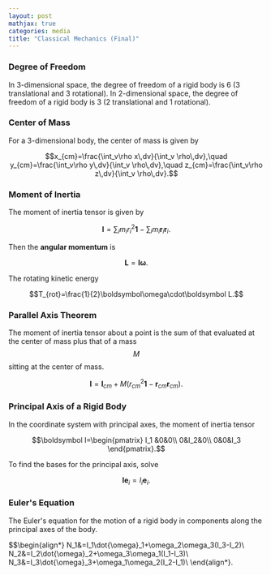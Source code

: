 ```yaml
---
layout: post
mathjax: true
categories: media
title: "Classical Mechanics (Final)"
---
```


### Degree of Freedom
In 3-dimensional space, the degree of freedom of a rigid body is 6 (3 translational and 3 rotational). In 2-dimensional space, the degree of freedom of a rigid body is 3 (2 translational and 1 rotational).

### Center of Mass
For a 3-dimensional body, the center of mass is given by

$$x_{cm}=\frac{\int_v\rho x\,dv}{\int_v \rho\,dv},\quad
y_{cm}=\frac{\int_v\rho y\,dv}{\int_v \rho\,dv},\quad
z_{cm}=\frac{\int_v\rho z\,dv}{\int_v \rho\,dv}.$$

### Moment of Inertia
The moment of inertia tensor is given by

$$\boldsymbol I=\sum_im_ir_i^2\boldsymbol{1}-\sum_im_i\boldsymbol r_i\boldsymbol r_i.$$

Then the **angular momentum** is 

$$\boldsymbol L=\boldsymbol I\boldsymbol\omega.$$

The rotating kinetic energy

$$T_{rot}=\frac{1}{2}\boldsymbol\omega\cdot\boldsymbol L.$$

### Parallel Axis Theorem
The moment of inertia tensor about a point is the sum of that evaluated at the center of mass plus that of a mass $$M$$ sitting at the center of mass.

$$\boldsymbol I=\boldsymbol I_{cm}+M\left(r^2_{cm}\boldsymbol{1}-\boldsymbol r_{cm}\boldsymbol r_{cm}\right).$$

### Principal Axis of a Rigid Body
In the coordinate system with principal axes, the moment of inertia tensor

$$\boldsymbol I=\begin{pmatrix}
    I_1 &0&0\\ 0&I_2&0\\ 0&0&I_3
\end{pmatrix}.$$

To find the bases for the principal axis, solve 

$$\boldsymbol I\boldsymbol e_i=I_i\boldsymbol e_i.$$

### Euler's Equation
The Euler's equation for the motion of a rigid body in components along the principal axes of the body.

$$\begin{align*}
    N_1&=I_1\dot{\omega}_1+\omega_2\omega_3(I_3-I_2)\\
    N_2&=I_2\dot{\omega}_2+\omega_3\omega_1(I_1-I_3)\\
    N_3&=I_3\dot{\omega}_3+\omega_1\omega_2(I_2-I_1)\\
\end{align*}.
